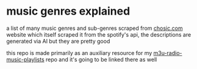 # music genres explained
a list of many music genres and sub-genres scraped from [chosic.com](https://www.chosic.com/list-of-music-genres/) website which itself scraped it from the spotify's api, the descriptions are generated via AI but they are pretty good

this repo is made primarily as an auxiliary resource for my [m3u-radio-music-playlists](https://github.com/junguler/m3u-radio-music-playlists) repo and it's going to be linked there as well
